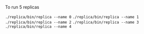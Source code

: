 To run 5 replicas

```./replica/bin/replica --name 0```
```./replica/bin/replica --name 1```
```./replica/bin/replica --name 2```
```./replica/bin/replica --name 3```
```./replica/bin/replica --name 4```